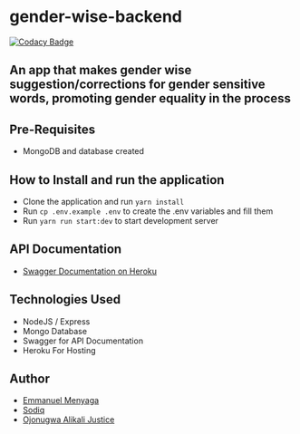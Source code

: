 # gender-wise-backend

[![Codacy Badge](https://api.codacy.com/project/badge/Grade/521e71fed94d441e9687d3699f8ce027)](https://app.codacy.com/gh/BuildForSDGCohort2/gender-wise-backend?utm_source=github.com&utm_medium=referral&utm_content=BuildForSDGCohort2/gender-wise-backend&utm_campaign=Badge_Grade_Settings)

## An app that makes gender wise suggestion/corrections for gender sensitive words, promoting gender equality in the process

## Pre-Requisites

- MongoDB and database created

## How to Install and run the application

- Clone the application and run `yarn install`
- Run `cp .env.example .env` to create the .env variables and fill them
- Run `yarn run start:dev` to start development server

## API Documentation

- [Swagger Documentation on Heroku](https://gender-wise.herokuapp.com)

## Technologies Used

- NodeJS / Express
- Mongo Database
- Swagger for API Documentation
- Heroku For Hosting

## Author

- [Emmanuel Menyaga](https://github.com/mhizterkeyz)
- [Sodiq](#sodiq)
- [Ojonugwa Alikali Justice](https://github.com/ojay-dev)
